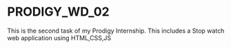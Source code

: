 # PRODIGY_WD_02


This is the second task of my Prodigy Internship. This includes a Stop watch web application using HTML,CSS,JS
